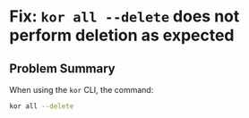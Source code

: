# Fix: `kor all --delete` does not perform deletion as expected

## Problem Summary

When using the `kor` CLI, the command:

```bash
kor all --delete